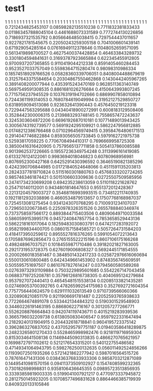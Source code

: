 # test1
1
1
1
1
1
1
1
1
1
1
1
1
1
1
1
1
1
1
1
1
1
1
1
1
1
1
1
1
1
1
1
1
1
1
1
1
1
1
1
1
1
1
1
1
1
1
1
1
1
0.7212434825453107
0.08598282135510238
0.7711832381833433
0.011863457888045104
0.4461688073331589
0.7772744130226856
0.7186937321535792
0.8056646485038415
0.7297544437011657
0.9227821781545675
0.22050243259305158
0.7041006601439141
0.671929054285164
0.07616949112378646
0.11048052659571095
0.5613419898700527
0.46275400374428854
0.464633843289732
0.3301804594841631
0.31693787923665884
0.622345455912805
0.9700937207365855
0.9110419044212338
0.8591405460284453
0.9523527033757049
0.5598364715280474
0.98098310986334
0.18574518929766526
0.05828360339706051
0.8408004488679619
0.31257643375584654
0.20304867550462868
0.1430442405967265
0.3891408200077944
0.4353915243470169
0.9628511363140749
0.5697549591308535
0.8861681026276684
0.4150643993807245
0.7715756237945529
0.10376319194702666
0.6869907858010894
0.7244361199314053
0.7680784619049994
0.31952127529850727
0.6318959094513086
0.923632641390443
0.4576450219123318
0.7229447563295688
0.04340418900272991
0.6008183129508406
0.3528442300006315
0.2139883293748145
0.7558657472243637
0.3245303604872206
0.6696192687010181
0.10771489013943425
0.30056743192739577
0.5691924295109921
0.5862247956812885
0.01748212386766468
0.07102964569749415
0.39584764806171513
0.2914047746822884
0.8593056505733845
0.5979162721975738
0.52593817059225
0.7706708494410317
0.7696669958725308
0.38500416316420905
0.7579565137711858
0.5054137860085588
0.9013962537226665
0.19557236349754248
0.3113996161419085
0.6133276124122061
0.9983694018046823
0.60780968956981
0.8076952300427168
0.6425291430396592
0.36465190821385296
0.4242390706844985
0.01721840524648066
0.4511591135203813
0.28243377819710824
0.5115160301880763
0.45768333202724265
0.9857463461874421
0.5015106603309636
0.02725507509585956
0.24741734230699208
0.694235238613059
0.5110118221628762
0.254710140112001
0.9434801814647653
0.9551372012428367
0.22131204579003727
0.35468116993993515
0.734812211740935
0.19211812932038896
0.4660534879513657
0.17507768168987037
0.7254513081275454
0.9341243070768295
0.7100931234107037
0.729650320673845
0.2250978326351526
0.2655788840346974
0.7373758597566172
0.8893844715403506
0.48090649710033584
0.5860599153995176
0.9457240847857754
0.7853658529443136
0.5862218161017064
0.18259483030803791
0.6474217283192072
0.9582199834400705
0.08601571584585721
0.5057264731584203
0.4184173950259612
0.8955527816376265
0.5991054072213643
0.17058876962856473
0.2765155522215196
0.8607106175166268
0.498248967037521
0.10184559871710486
0.39182021827163005
0.2921731953728375
0.6276019006808327
0.5692445171854555
0.20002660183581467
0.3848501432417233
0.025872976616060694
0.5500130610800485
0.6424349661453902
0.8748356745609591
0.505595751697507
0.8610767827614247
0.03794560580589268
0.027639732931109884
0.7503229895601685
0.5542267147043458
0.06883719725208781
0.35796126816738305
0.4040695124279684
0.9537927072440413
0.46545481515538134
0.02085133821435281
0.027469053700392765
0.47826599254175983
0.3527692721604354
0.7757756440624579
0.6291111032613549
0.9710739566060366
0.3208908210851179
0.9211906691781487
0.22052593765938633
0.7722664674891078
0.5334421344843212
0.5190301529548903
0.34460226191463195
0.88680622716167
0.3012057277266771
0.5526208876664843
0.9420741197436711
0.4015219283939536
0.3665796032209738
0.6138050830406547
0.9597922331647494
0.21829240131904915
0.204432618718841
0.9604195723375142
0.3962863276837052
0.43705295797751187
0.019403586418289875
0.24823265801270433
0.5528465998982476
0.9218119716959304
0.8153034641508136
0.11469445090313835
0.4866270765621957
0.16998727971102612
0.5212176543315201
0.540122755486582
0.47149341064943795
0.5982762500132635
0.056011492524856266
0.11939072501935266
0.5721421862277942
0.5987016564515726
0.787616471431306
0.038436376833933306
0.9858703212871089
0.14495410981570156
0.09411373509102927
0.1547408599232365
0.730182698998831
0.9358106436645355
0.09895723513856935
0.33393859819003335
0.5199041007921217
0.4770973337945872
0.2812750145923205
0.10708577496831628
0.8864466385719939
0.8409320133105846
